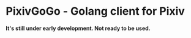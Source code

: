 # PixivGoGo - Golang client for Pixiv

**It's still under early development. Not ready to be used.**